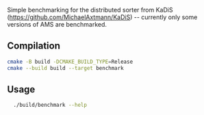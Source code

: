 Simple benchmarking for the distributed sorter from KaDiS (https://github.com/MichaelAxtmann/KaDiS) -- currently only some versions of AMS are benchmarked.

## Compilation
```bash
cmake -B build -DCMAKE_BUILD_TYPE=Release
cmake --build build --target benchmark
```

## Usage
```bash
  ./build/benchmark --help
```

